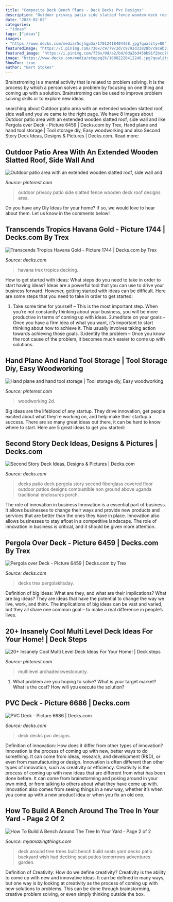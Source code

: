```yaml
---
title: "Composite Deck Bench Plans ~ Deck Decks Pvc Designs"
description: "Outdoor privacy patio side slatted fence wooden deck roof designs area"
date: "2023-02-02"
categories:
- "ideas"
tags: ["ideas"]
images:
- "https://www.decks.com/media/5cjhgp3a/17012418404438.jpg?quality=80"
featuredImage: "https://i.pinimg.com/736x/c9/79/2d/c9792d33828b7c9ceb3115e48a05f1c9.jpg"
featured_image: "https://i.pinimg.com/736x/0d/a2/bd/0da2bd45bb91f2bcc708fa39b8627b2d.jpg"
image: "https://www.decks.com/media/eteppq2k/16082220412248.jpg?quality=80"
ShowToc: true
author: "Bert Stokes"
---
```



Brainstroming is a mental activity that is related to problem solving. It is the process by which a person solves a problem by focusing on one thing and coming up with a solution. Brainstroming can be used to improve problem solving skills or to explore new ideas.

	

		
searching about Outdoor patio area with an extended wooden slatted roof, side wall and you've came to the right page. We have 8 Images about Outdoor patio area with an extended wooden slatted roof, side wall and like Pergola over Deck - Picture 6459 | Decks.com by Trex, Hand plane and hand tool storage | Tool storage diy, Easy woodworking and also Second Story Deck Ideas, Designs &amp; Pictures | Decks.com. Read more:
		
    
## Outdoor Patio Area With An Extended Wooden Slatted Roof, Side Wall And

<img loading=lazy src="https://i.pinimg.com/736x/35/a1/97/35a197088265588e3bd9bb2b309e481a--outdoor-lounge-outdoor-patios.jpg" onerror="this.onerror=null;this.src='https://tse1.mm.bing.net/th?id=OIP.EzzVcOVAH6CVAo7YRExpegHaJ4&amp;pid=15.1';" alt="Outdoor patio area with an extended wooden slatted roof, side wall and">

_Source: pinterest.com_

>outdoor privacy patio side slatted fence wooden deck roof designs area. 

	

Do you have any Diy Ideas for your home? If so, we would love to hear about them. Let us know in the comments below!

    
## Transcends Tropics Havana Gold - Picture 1744 | Decks.com By Trex

<img loading=lazy src="https://www.decks.com/media/psppokaa/15102022005496.jpg?quality=80" onerror="this.onerror=null;this.src='https://tse3.mm.bing.net/th?id=OIP.CfpZSSSJ6OZ7SdnKDPN5DAHaFj&amp;pid=15.1';" alt="Transcends Tropics Havana Gold - Picture 1744 | Decks.com by Trex">

_Source: decks.com_

>havana trex tropics decking. 

	

How to get started with ideas: What steps do you need to take in order to start having ideas?
Ideas are a powerful tool that you can use to drive your business forward. However, getting started with ideas can be difficult. Here are some steps that you need to take in order to get started: 
1. Take some time for yourself – This is the most important step. When you’re not constantly thinking about your business, you will be more productive in terms of coming up with ideas. 
2.meditate on your goals – Once you have a firm idea of what you want, it’s important to start thinking about how to achieve it. This usually involves taking action towards achieving those goals. 
3.identify the problem – Once you know the root cause of the problem, it becomes much easier to come up with solutions.

    
## Hand Plane And Hand Tool Storage | Tool Storage Diy, Easy Woodworking

<img loading=lazy src="https://i.pinimg.com/736x/c9/79/2d/c9792d33828b7c9ceb3115e48a05f1c9.jpg" onerror="this.onerror=null;this.src='https://tse3.mm.bing.net/th?id=OIP.nExDsNz4_2FlFxewswtoRgHaKx&amp;pid=15.1';" alt="Hand plane and hand tool storage | Tool storage diy, Easy woodworking">

_Source: pinterest.com_

>woodworking 2d. 

	

Big ideas are the lifeblood of any startup. They drive innovation, get people excited about what they’re working on, and help make their startup a success. There are so many great ideas out there, it can be hard to know where to start. Here are 5 great ideas to get you started: 

    
## Second Story Deck Ideas, Designs &amp; Pictures | Decks.com

<img loading=lazy src="https://decks.blob.core.windows.net/img/large/15101021063621.jpg" onerror="this.onerror=null;this.src='https://tse1.mm.bing.net/th?id=OIP.Dp8FUS0oBDuXHzdNR5V6QgHaE9&amp;pid=15.1';" alt="Second Story Deck Ideas, Designs &amp; Pictures | Decks.com">

_Source: decks.com_

>decks patio deck pergola story second fiberglass covered floor outdoor patios designs combustible non ground above uganda traditional enclosures porch. 

	

The role of innovation in business
Innovation is a essential part of business. It allows businesses to change their ways and provide new products and services that are better than the ones they have in place. Innovation also allows businesses to stay afloat in a competitive landscape. The role of innovation in business is critical, and it should be given more attention.

    
## Pergola Over Deck - Picture 6459 | Decks.com By Trex

<img loading=lazy src="https://www.decks.com/media/eteppq2k/16082220412248.jpg?quality=80" onerror="this.onerror=null;this.src='https://tse4.mm.bing.net/th?id=OIP.rBuedpHEj3OOQc1RtHqCYgHaE7&amp;pid=15.1';" alt="Pergola over Deck - Picture 6459 | Decks.com by Trex">

_Source: decks.com_

>decks trex pergolakitsday. 

	

Definition of big ideas: What are they, and what are their implications?
What are big ideas? They are ideas that have the potential to change the way we live, work, and think. The implications of big ideas can be vast and varied, but they all share one common goal – to make a real difference in people’s lives.

    
## 20+ Insanely Cool Multi Level Deck Ideas For Your Home! | Deck Steps

<img loading=lazy src="https://i.pinimg.com/736x/0d/a2/bd/0da2bd45bb91f2bcc708fa39b8627b2d.jpg" onerror="this.onerror=null;this.src='https://tse2.mm.bing.net/th?id=OIP.dHLxkMg21QCKthi-SMjrOgHaHa&amp;pid=15.1';" alt="20+ Insanely Cool Multi Level Deck Ideas For Your Home! | Deck steps">

_Source: pinterest.com_

>multilevel archadeckwestcounty. 

	

1. What problem are you hoping to solve? What is your target market? What is the cost? How will you execute the solution?

    
## PVC Deck - Picture 6686 | Decks.com

<img loading=lazy src="https://www.decks.com/media/5cjhgp3a/17012418404438.jpg?quality=80" onerror="this.onerror=null;this.src='https://tse4.mm.bing.net/th?id=OIP.asIYe2u7wJ0ls2NilZbDcAHaEK&amp;pid=15.1';" alt="PVC Deck - Picture 6686 | Decks.com">

_Source: decks.com_

>deck decks pvc designs. 

	

Definition of innovation: How does it differ from other types of innovation?
Innovation is the process of coming up with new, better ways to do something. It can come from ideas, research, and development (R&D), or even from manufacturing or design. Innovation is often different than other types of innovation, such as creativity or efficiency.
Creativity is the process of coming up with new ideas that are different from what has been done before. It can come from brainstorming and poking around in your own mind, or from talking to others about what they have come up with. Innovation also comes from seeing things in a new way, whether it’s when you come up with a new product idea or when you fix an old one.

    
## How To Build A Bench Around The Tree In Your Yard - Page 2 Of 2

<img loading=lazy src="https://myamazingthings.com/wp-content/uploads/2017/02/deck.jpg" onerror="this.onerror=null;this.src='https://tse1.mm.bing.net/th?id=OIP.k6PiEWsEcAnZ1N_5CnKsLAHaF6&amp;pid=15.1';" alt="How To Build A Bench Around The Tree In Your Yard - Page 2 of 2">

_Source: myamazingthings.com_

>deck around tree trees built bench build seats yard decks patio backyard wish had decking seat patios tomorrows adventures garden. 

	

Definition of Creativity: How do we define creativity?
Creativity is the ability to come up with new and innovative ideas. It can be defined in many ways, but one way is by looking at creativity as the process of coming up with new solutions to problems. This can be done through brainstorming, creative problem solving, or even simply thinking outside the box.


